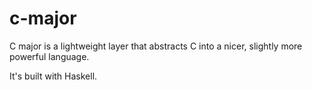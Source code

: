 # c-major

C major is a lightweight layer that abstracts C into a nicer, slightly more powerful language.

It's built with Haskell.
